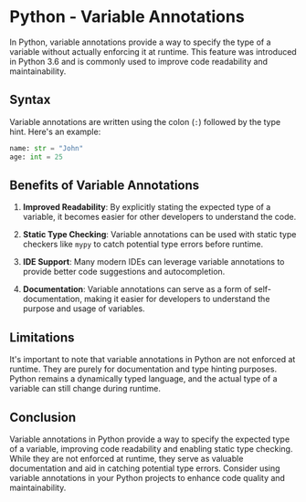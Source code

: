 # Python - Variable Annotations

In Python, variable annotations provide a way to specify the type of a variable without actually enforcing it at runtime. This feature was introduced in Python 3.6 and is commonly used to improve code readability and maintainability.

## Syntax

Variable annotations are written using the colon (`:`) followed by the type hint. Here's an example:

```python
name: str = "John"
age: int = 25
```

## Benefits of Variable Annotations

1. **Improved Readability**: By explicitly stating the expected type of a variable, it becomes easier for other developers to understand the code.

2. **Static Type Checking**: Variable annotations can be used with static type checkers like `mypy` to catch potential type errors before runtime.

3. **IDE Support**: Many modern IDEs can leverage variable annotations to provide better code suggestions and autocompletion.

4. **Documentation**: Variable annotations can serve as a form of self-documentation, making it easier for developers to understand the purpose and usage of variables.

## Limitations

It's important to note that variable annotations in Python are not enforced at runtime. They are purely for documentation and type hinting purposes. Python remains a dynamically typed language, and the actual type of a variable can still change during runtime.

## Conclusion

Variable annotations in Python provide a way to specify the expected type of a variable, improving code readability and enabling static type checking. While they are not enforced at runtime, they serve as valuable documentation and aid in catching potential type errors. Consider using variable annotations in your Python projects to enhance code quality and maintainability.
